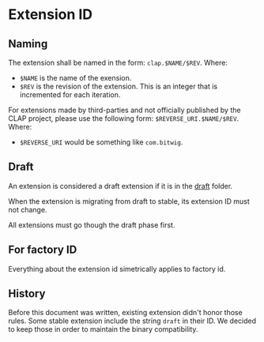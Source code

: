 # Extension ID

## Naming

The extension shall be named in the form: `clap.$NAME/$REV`.
Where:
- `$NAME` is the name of the exension.
- `$REV` is the revision of the extension. This is an integer that is incremented for each iteration.

For extensions made by third-parties and not officially published by the CLAP project, please use the following form: `$REVERSE_URI.$NAME/$REV`.
Where:
- `$REVERSE_URI` would be something like `com.bitwig`.

## Draft

An extension is considered a draft extension if it is in the [draft](../include/clap/ext/draft/) folder.

When the extension is migrating from draft to stable, its extension ID must not change.

All extensions must go though the draft phase first.

## For factory ID

Everything about the extension id simetrically applies to factory id.

## History

Before this document was written, existing extension didn't honor those rules.
Some stable extension include the string `draft` in their ID.
We decided to keep those in order to maintain the binary compatibility.